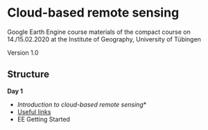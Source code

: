 # Cloud-based remote sensing
Google Earth Engine course materials of the compact course on 14./15.02.2020 at the Institute of Geography, University of Tübingen

Version 1.0 
## Structure

**Day 1**
- *Introduction to cloud-based remote sensing**
- [Useful links](https://github.com/Geo-Uni-Tuebingen/GEE/blob/master/useful%20links)
- EE Getting Started
